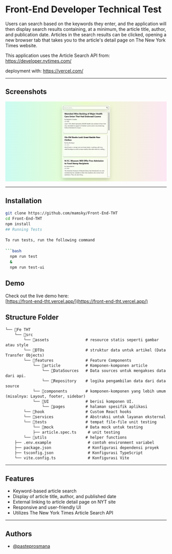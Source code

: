 # Front-End Developer Technical Test

Users can search based on the keywords they enter, and the application will then display search results containing, at a minimum, the article title, author, and publication date. Articles in the search results can be clicked, opening a new browser tab that takes you to the article's detail page on The New York Times website.

This application uses the Article Search API from: https://developer.nytimes.com/

deployment with: https://vercel.com/

---

## Screenshots

![App Screenshot](https://github.com/mamsky/Front-End-THT/blob/master/src/assets/images/Screenshot.png?raw=true)

---

## Installation

````bash
git clone https://github.com/mamsky/Front-End-THT
cd Front-End-THT
npm install
## Running Tests

To run tests, run the following command

```bash
  npm run test
  &
  npm run test-ui
````

## Demo

Check out the live demo here:  
[https://front-end-tht.vercel.app/](https://front-end-tht.vercel.app/)

## Structure Folder

```
└── 📁Fe THT
    └── 📁src
        └── 📁assets                # resource statis seperti gambar atau style
        └── 📁DTOs                  # struktur data untuk artikel (Data Transfer Objects)
        └── 📁features              # Feature Components
            └── 📁article           # Komponen-komponen article
                └── 📁DataSources   # Data sources untuk mengakses data dari api.
                └── 📁Repository    # logika pengambilan data dari data source
            └── 📁components        # komponen-komponen yang lebih umum (misalnya: Layout, footer, sidebar)
            └── 📁UI                # berisi komponen UI.
                └── 📁pages         # halaman spesifik aplikasi
        └── 📁hook                  # Custom React hooks
        └── 📁services              # Abstraksi untuk layanan eksternal
        └── 📁tests                 # tempat file-file unit testing
            └── 📁mock              # Data mock untuk testing
            ├── article.spec.ts     # unit testing
        └── 📁utils                 # helper functions
    ├── .env.example                # contoh environment variabel
    ├── package.json                # Konfigurasi dependensi proyek
    ├── tsconfig.json               # Konfigurasi TypeScript
    └── vite.config.ts              # Konfigurasi Vite
```

---

## Features

- Keyword-based article search
- Display of article title, author, and published date
- External linking to article detail page on NYT site
- Responsive and user-friendly UI
- Utilizes The New York Times Article Search API

---

## Authors

- [@pasteprosmana](https://github.com/mamsky)

